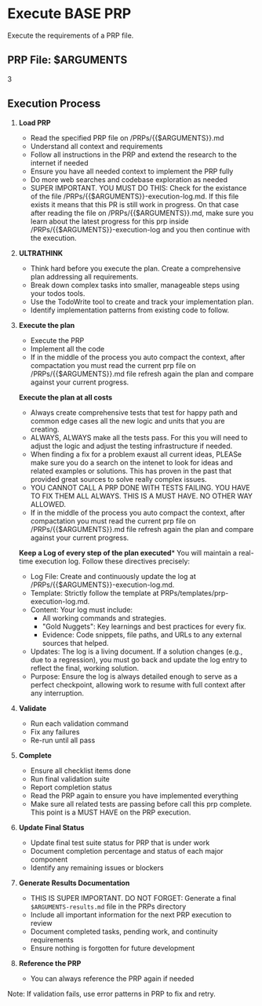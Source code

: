 # Execute BASE PRP

Execute the requirements of a PRP file.

## PRP File: $ARGUMENTS
3
## Execution Process

1. **Load PRP**
   - Read the specified PRP file on /PRPs/{{$ARGUMENTS}}.md
   - Understand all context and requirements
   - Follow all instructions in the PRP and extend the research to the internet if needed
   - Ensure you have all needed context to implement the PRP fully
   - Do more web searches and codebase exploration as needed
   - SUPER IMPORTANT. YOU MUST DO THIS: Check for the existance of the file /PRPs/{{$ARGUMENTS}}-execution-log.md. If this file exists it means that this PR is still work in progress. On that case after reading the  file on /PRPs/{{$ARGUMENTS}}.md, make sure you learn about the latest progress for this prp inside /PRPs/{{$ARGUMENTS}}-execution-log and you then continue with the execution.

2. **ULTRATHINK**
   - Think hard before you execute the plan. Create a comprehensive plan addressing all requirements.
   - Break down complex tasks into smaller, manageable steps using your todos tools.
   - Use the TodoWrite tool to create and track your implementation plan.
   - Identify implementation patterns from existing code to follow.

3. **Execute the plan**
   - Execute the PRP
   - Implement all the code
   - If in the middle of the process you auto compact the context, after compactation you must read the current prp file on /PRPs/{{$ARGUMENTS}}.md file refresh again the plan and compare against your current progress.

   **Execute the plan at all costs**
   - Always create comprehensive tests that test for happy path and common edge cases all the new logic and units that you are creating.
   - ALWAYS, ALWAYS make all the tests pass. For this you will need to adjust the logic and adjust the testing infrastructure if needed.
   - When finding a fix for a problem exaust all current ideas, PLEASe make sure you do a search on the intenet to look for ideas and related examples or solutions. This has proven in the past that provided great sources to solve really complex issues.
   - YOU CANNOT CALL A PRP DONE WITH TESTS FAILING. YOU HAVE TO FIX THEM ALL ALWAYS. THIS IS A MUST HAVE. NO OTHER WAY ALLOWED.
   - If in the middle of the process you auto compact the context, after compactation you must read the current prp file on /PRPs/{{$ARGUMENTS}}.md file refresh again the plan and compare against your current progress.

   **Keep a Log of every step of the plan executed***
   You will maintain a real-time execution log. Follow these directives precisely:

   - Log File: Create and continuously update the log at /PRPs/{{$ARGUMENTS}}-execution-log.md.
   - Template: Strictly follow the template at PRPs/templates/prp-execution-log.md.
   - Content: Your log must include:
      - All working commands and strategies.
      - "Gold Nuggets": Key learnings and best practices for every fix.
      - Evidence: Code snippets, file paths, and URLs to any external sources that helped.
   - Updates: The log is a living document. If a solution changes (e.g., due to a regression), you must go back and update the log entry to reflect the final, working solution.
   - Purpose: Ensure the log is always detailed enough to serve as a perfect checkpoint, allowing work to resume with full context after any interruption.


4. **Validate**
   - Run each validation command
   - Fix any failures
   - Re-run until all pass

5. **Complete**
   - Ensure all checklist items done
   - Run final validation suite
   - Report completion status
   - Read the PRP again to ensure you have implemented everything
   - Make sure all related tests are passing before call this prp complete. This point is a MUST HAVE on the PRP execution.

6. **Update Final Status**
   - Update final test suite status for PRP that is under work
   - Document completion percentage and status of each major component
   - Identify any remaining issues or blockers

7. **Generate Results Documentation**
   - THIS IS SUPER IMPORTANT. DO NOT FORGET: Generate a final `$ARGUMENTS-results.md` file in the PRPs directory
   - Include all important information for the next PRP execution to review
   - Document completed tasks, pending work, and continuity requirements
   - Ensure nothing is forgotten for future development

8. **Reference the PRP**
   - You can always reference the PRP again if needed

Note: If validation fails, use error patterns in PRP to fix and retry.